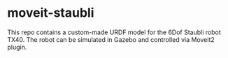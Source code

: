 # moveit-staubli
This repo contains a custom-made URDF model for the 6Dof Staubli robot TX40. The robot can be simulated in Gazebo and controlled via Moveit2 plugin.
